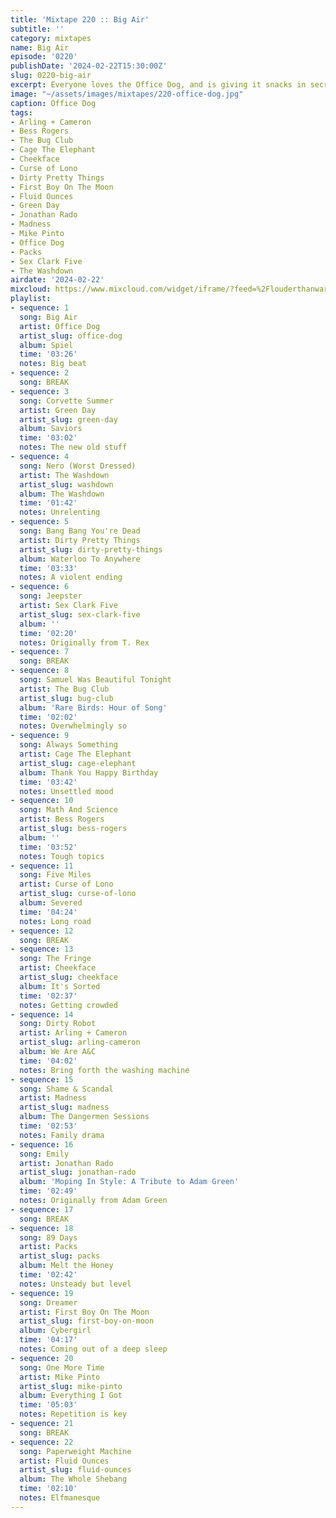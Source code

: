 ```yaml
---
title: 'Mixtape 220 :: Big Air'
subtitle: ''
category: mixtapes
name: Big Air
episode: '0220'
publishDate: '2024-02-22T15:30:00Z'
slug: 0220-big-air
excerpt: Everyone loves the Office Dog, and is giving it snacks in secret.
image: "~/assets/images/mixtapes/220-office-dog.jpg"
caption: Office Dog
tags:
- Arling + Cameron
- Bess Rogers
- The Bug Club
- Cage The Elephant
- Cheekface
- Curse of Lono
- Dirty Pretty Things
- First Boy On The Moon
- Fluid Ounces
- Green Day
- Jonathan Rado
- Madness
- Mike Pinto
- Office Dog
- Packs
- Sex Clark Five
- The Washdown
airdate: '2024-02-22'
mixcloud: https://www.mixcloud.com/widget/iframe/?feed=%2Flouderthanwar%2Fthe-mixtape-220-big-air-2024-02-22%2F&hide_artwork=1&hide_cover=1
playlist:
- sequence: 1
  song: Big Air
  artist: Office Dog
  artist_slug: office-dog
  album: Spiel
  time: '03:26'
  notes: Big beat
- sequence: 2
  song: BREAK
- sequence: 3
  song: Corvette Summer
  artist: Green Day
  artist_slug: green-day
  album: Saviors
  time: '03:02'
  notes: The new old stuff
- sequence: 4
  song: Nero (Worst Dressed)
  artist: The Washdown
  artist_slug: washdown
  album: The Washdown
  time: '01:42'
  notes: Unrelenting
- sequence: 5
  song: Bang Bang You're Dead
  artist: Dirty Pretty Things
  artist_slug: dirty-pretty-things
  album: Waterloo To Anywhere
  time: '03:33'
  notes: A violent ending
- sequence: 6
  song: Jeepster
  artist: Sex Clark Five
  artist_slug: sex-clark-five
  album: ''
  time: '02:20'
  notes: Originally from T. Rex
- sequence: 7
  song: BREAK
- sequence: 8
  song: Samuel Was Beautiful Tonight
  artist: The Bug Club
  artist_slug: bug-club
  album: 'Rare Birds: Hour of Song'
  time: '02:02'
  notes: Overwhelmingly so
- sequence: 9
  song: Always Something
  artist: Cage The Elephant
  artist_slug: cage-elephant
  album: Thank You Happy Birthday
  time: '03:42'
  notes: Unsettled mood
- sequence: 10
  song: Math And Science
  artist: Bess Rogers
  artist_slug: bess-rogers
  album: ''
  time: '03:52'
  notes: Tough topics
- sequence: 11
  song: Five Miles
  artist: Curse of Lono
  artist_slug: curse-of-lono
  album: Severed
  time: '04:24'
  notes: Long road
- sequence: 12
  song: BREAK
- sequence: 13
  song: The Fringe
  artist: Cheekface
  artist_slug: cheekface
  album: It's Sorted
  time: '02:37'
  notes: Getting crowded
- sequence: 14
  song: Dirty Robot
  artist: Arling + Cameron
  artist_slug: arling-cameron
  album: We Are A&C
  time: '04:02'
  notes: Bring forth the washing machine
- sequence: 15
  song: Shame & Scandal
  artist: Madness
  artist_slug: madness
  album: The Dangermen Sessions
  time: '02:53'
  notes: Family drama
- sequence: 16
  song: Emily
  artist: Jonathan Rado
  artist_slug: jonathan-rado
  album: 'Moping In Style: A Tribute to Adam Green'
  time: '02:49'
  notes: Originally from Adam Green
- sequence: 17
  song: BREAK
- sequence: 18
  song: 89 Days
  artist: Packs
  artist_slug: packs
  album: Melt the Honey
  time: '02:42'
  notes: Unsteady but level
- sequence: 19
  song: Dreamer
  artist: First Boy On The Moon
  artist_slug: first-boy-on-moon
  album: Cybergirl
  time: '04:17'
  notes: Coming out of a deep sleep
- sequence: 20
  song: One More Time
  artist: Mike Pinto
  artist_slug: mike-pinto
  album: Everything I Got
  time: '05:03'
  notes: Repetition is key
- sequence: 21
  song: BREAK
- sequence: 22
  song: Paperweight Machine
  artist: Fluid Ounces
  artist_slug: fluid-ounces
  album: The Whole Shebang
  time: '02:10'
  notes: Elfmanesque
---
```


